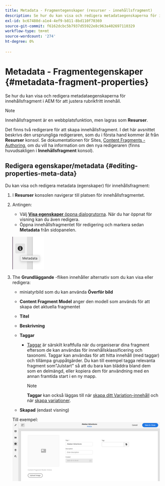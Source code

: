 ```yaml
---
title: Metadata - Fragmentegenskaper (resurser - innehållsfragment)
description: Se hur du kan visa och redigera metadataegenskaperna för innehållsfragment.
exl-id: bc67480d-a1e4-4ef9-b811-8bd110f70369
source-git-commit: f6162dcbc5b7937d55922e8c963a402697110329
workflow-type: tm+mt
source-wordcount: '274'
ht-degree: 0%

---
```


# Metadata - Fragmentegenskaper {#metadata-fragment-properties}

Se hur du kan visa och redigera metadataegenskaperna för innehållsfragment i AEM för att justera rubrikfritt innehåll.

>[!NOTE]
>
>Innehållsfragment är en webbplatsfunktion, men lagras som **Resurser**.
>
>Det finns två redigerare för att skapa innehållsfragment. I det här avsnittet beskrivs den ursprungliga redigeraren, som du i första hand kommer åt från **Resurser** konsol. Se dokumentationen för Sites, [Content Fragments - Authoring](/help/sites-cloud/administering/content-fragments/authoring.md), om du vill ha information om den nya redigeraren (finns huvudsakligen i **Innehållsfragment** konsol).

## Redigera egenskaper/metadata {#editing-properties-meta-data}

Du kan visa och redigera metadata (egenskaper) för innehållsfragment:

1. I **Resurser** konsolen navigerar till platsen för innehållsfragmentet.
2. Antingen:

   * Välj [**Visa egenskaper** öppna dialogrutorna](/help/assets/manage-digital-assets.md#editing-properties). När du har öppnat för visning kan du även redigera.
   * Öppna innehållsfragmentet för redigering och markera sedan **Metadata** från sidopanelen.

   ![Metadata på sidopanelen](assets/cfm-metadata-01.png)

3. The **Grundläggande** -fliken innehåller alternativ som du kan visa eller redigera:

   * miniatyrbild som du kan använda **Överför bild**
   * **Content Fragment Model** anger den modell som används för att skapa det aktuella fragmentet
   * **Titel**
   * **Beskrivning**
   * **Taggar**
      * [Taggar](/help/sites-cloud/authoring/sites-console/tags.md) är särskilt kraftfulla när du organiserar dina fragment eftersom de kan användas för innehållsklassificering och taxonomi. Taggar kan användas för att hitta innehåll (med taggar) och tillämpa gruppåtgärder.
Du kan till exempel tagga relevanta fragment som&quot;Julstart&quot; så att du bara kan bläddra bland dem som en delmängd, eller kopiera dem för användning med en annan framtida start i en ny mapp.

        >[!NOTE]
        >
        >**Taggar** kan också läggas till när [skapa ditt Variation-innehåll](/help/assets/content-fragments/content-fragments-variations.md#authoring-your-content) och när [skapa variationer](/help/assets/content-fragments/content-fragments-variations.md#creating-a-variation).

   * **Skapad** (endast visning)

   Till exempel:
   ![Exempel på metadata](assets/cfm-metadata-02.png)
